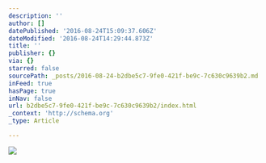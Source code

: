 ```yaml
---
description: ''
author: []
datePublished: '2016-08-24T15:09:37.606Z'
dateModified: '2016-08-24T14:29:44.873Z'
title: ''
publisher: {}
via: {}
starred: false
sourcePath: _posts/2016-08-24-b2dbe5c7-9fe0-421f-be9c-7c630c9639b2.md
inFeed: true
hasPage: true
inNav: false
url: b2dbe5c7-9fe0-421f-be9c-7c630c9639b2/index.html
_context: 'http://schema.org'
_type: Article

---
```

![](https://the-grid-user-content.s3-us-west-2.amazonaws.com/0effb1bf-a85a-4189-9590-4f55d2cef65f.jpg)
